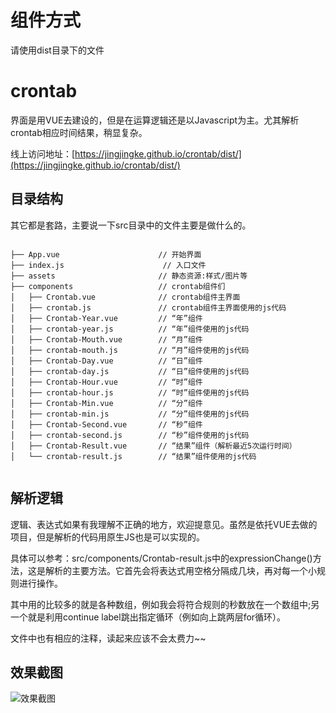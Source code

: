 # 组件方式
请使用dist目录下的文件

# crontab

界面是用VUE去建设的，但是在运算逻辑还是以Javascript为主。尤其解析crontab相应时间结果，稍显复杂。

线上访问地址：[https://jingjingke.github.io/crontab/dist/](https://jingjingke.github.io/crontab/dist/)


## 目录结构 ##

其它都是套路，主要说一下src目录中的文件主要是做什么的。

```pre

├── App.vue                      // 开始界面
├── index.js                      // 入口文件
├── assets                       // 静态资源:样式/图片等
├── components                   // crontab组件们
│   ├── Crontab.vue              // crontab组件主界面
│   ├── crontab.js               // crontab组件主界面使用的js代码
│   ├── Crontab-Year.vue         // “年”组件
│   ├── crontab-year.js          // “年”组件使用的js代码
│   ├── Crontab-Mouth.vue        // “月”组件
│   ├── crontab-mouth.js         // “月”组件使用的js代码
│   ├── Crontab-Day.vue          // “日”组件
│   ├── crontab-day.js           // “日”组件使用的js代码
│   ├── Crontab-Hour.vue         // “时”组件
│   ├── crontab-hour.js          // “时”组件使用的js代码
│   ├── Crontab-Min.vue          // “分”组件
│   ├── crontab-min.js           // “分”组件使用的js代码
│   ├── Crontab-Second.vue       // “秒”组件
│   ├── crontab-second.js        // “秒”组件使用的js代码
│   ├── Crontab-Result.vue       // “结果”组件（解析最近5次运行时间）
│   └── crontab-result.js        // “结果”组件使用的js代码


```

## 解析逻辑  ##

逻辑、表达式如果有我理解不正确的地方，欢迎提意见。虽然是依托VUE去做的项目，但是解析的代码用原生JS也是可以实现的。

具体可以参考：src/components/Crontab-result.js中的expressionChange()方法，这是解析的主要方法。它首先会将表达式用空格分隔成几块，再对每一个小规则进行操作。

其中用的比较多的就是各种数组，例如我会将符合规则的秒数放在一个数组中;另一个就是利用continue label跳出指定循环（例如向上跳两层for循环）。

文件中也有相应的注释，读起来应该不会太费力~~



## 效果截图 ##

![效果截图](https://jingjingke.github.io/crontab/src/assets/effect.png)

